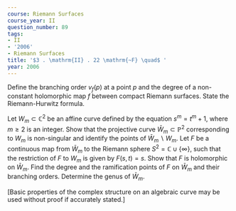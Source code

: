 ```yaml
---
course: Riemann Surfaces
course_year: II
question_number: 89
tags:
- II
- '2006'
- Riemann Surfaces
title: '$3 . \mathrm{II} . 22 \mathrm{~F} \quad$ '
year: 2006
---
```



Define the branching order $v_{f}(p)$ at a point $p$ and the degree of a non-constant holomorphic map $f$ between compact Riemann surfaces. State the Riemann-Hurwitz formula.

Let $W_{m} \subset \mathbb{C}^{2}$ be an affine curve defined by the equation $s^{m}=t^{m}+1$, where $m \geqslant 2$ is an integer. Show that the projective curve $\bar{W}_{m} \subset \mathbb{P}^{2}$ corresponding to $W_{m}$ is non-singular and identify the points of $\bar{W}_{m} \backslash W_{m}$. Let $F$ be a continuous map from $\bar{W}_{m}$ to the Riemann sphere $S^{2}=\mathbb{C} \cup\{\infty\}$, such that the restriction of $F$ to $W_{m}$ is given by $F(s, t)=s$. Show that $F$ is holomorphic on $\bar{W}_{m}$. Find the degree and the ramification points of $F$ on $\bar{W}_{m}$ and their branching orders. Determine the genus of $\bar{W}_{m}$.

[Basic properties of the complex structure on an algebraic curve may be used without proof if accurately stated.]